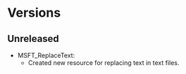 # Versions

## Unreleased

- MSFT_ReplaceText:
  - Created new resource for replacing text in text files.
